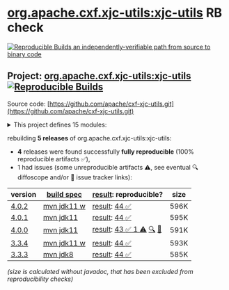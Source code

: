 [org.apache.cxf.xjc-utils:xjc-utils](https://central.sonatype.com/artifact/org.apache.cxf.xjc-utils/xjc-utils/versions) RB check
=======

[![Reproducible Builds](https://reproducible-builds.org/images/logos/rb.svg) an independently-verifiable path from source to binary code](https://reproducible-builds.org/)

## Project: [org.apache.cxf.xjc-utils:xjc-utils](https://central.sonatype.com/artifact/org.apache.cxf.xjc-utils/xjc-utils/versions) [![Reproducible Builds](https://img.shields.io/endpoint?url=https://raw.githubusercontent.com/jvm-repo-rebuild/reproducible-central/master/content/org/apache/cxf/xjc-utils/badge.json)](https://github.com/jvm-repo-rebuild/reproducible-central/blob/master/content/org/apache/cxf/xjc-utils/README.md)

Source code: [https://github.com/apache/cxf-xjc-utils.git](https://github.com/apache/cxf-xjc-utils.git)

<details><summary>This project defines 15 modules:</summary>

* [org.apache.cxf.xjc-utils:cxf-xjc-runtime](https://central.sonatype.com/artifact/org.apache.cxf.xjc-utils/cxf-xjc-runtime/overview)
* [org.apache.cxf.xjc-utils:xjc-utils](https://central.sonatype.com/artifact/org.apache.cxf.xjc-utils/xjc-utils/overview)
* [org.apache.cxf.xjcplugins.tests:cxf-xjc-boolean-test](https://central.sonatype.com/artifact/org.apache.cxf.xjcplugins.tests/cxf-xjc-boolean-test/overview)
* [org.apache.cxf.xjcplugins.tests:cxf-xjc-dv-test](https://central.sonatype.com/artifact/org.apache.cxf.xjcplugins.tests/cxf-xjc-dv-test/overview)
* [org.apache.cxf.xjcplugins.tests:cxf-xjc-ts-test](https://central.sonatype.com/artifact/org.apache.cxf.xjcplugins.tests/cxf-xjc-ts-test/overview)
* [org.apache.cxf.xjcplugins.tests:cxf-xjc-wsdlextension-test](https://central.sonatype.com/artifact/org.apache.cxf.xjcplugins.tests/cxf-xjc-wsdlextension-test/overview)
* [org.apache.cxf.xjcplugins:cxf-xjc-boolean](https://central.sonatype.com/artifact/org.apache.cxf.xjcplugins/cxf-xjc-boolean/overview)
* [org.apache.cxf.xjcplugins:cxf-xjc-bug671](https://central.sonatype.com/artifact/org.apache.cxf.xjcplugins/cxf-xjc-bug671/overview)
* [org.apache.cxf.xjcplugins:cxf-xjc-bug986](https://central.sonatype.com/artifact/org.apache.cxf.xjcplugins/cxf-xjc-bug986/overview)
* [org.apache.cxf.xjcplugins:cxf-xjc-dv](https://central.sonatype.com/artifact/org.apache.cxf.xjcplugins/cxf-xjc-dv/overview)
* [org.apache.cxf.xjcplugins:cxf-xjc-javadoc](https://central.sonatype.com/artifact/org.apache.cxf.xjcplugins/cxf-xjc-javadoc/overview)
* [org.apache.cxf.xjcplugins:cxf-xjc-pl](https://central.sonatype.com/artifact/org.apache.cxf.xjcplugins/cxf-xjc-pl/overview)
* [org.apache.cxf.xjcplugins:cxf-xjc-ts](https://central.sonatype.com/artifact/org.apache.cxf.xjcplugins/cxf-xjc-ts/overview)
* [org.apache.cxf.xjcplugins:cxf-xjc-wsdlextension](https://central.sonatype.com/artifact/org.apache.cxf.xjcplugins/cxf-xjc-wsdlextension/overview)
* [org.apache.cxf:cxf-xjc-plugin](https://central.sonatype.com/artifact/org.apache.cxf/cxf-xjc-plugin/overview)
</details>

rebuilding **5 releases** of org.apache.cxf.xjc-utils:xjc-utils:
- **4** releases were found successfully **fully reproducible** (100% reproducible artifacts :white_check_mark:),
- 1 had issues (some unreproducible artifacts :warning:, see eventual :mag: diffoscope and/or :memo: issue tracker links):

| version | [build spec](/BUILDSPEC.md) | [result](https://reproducible-builds.org/docs/jvm/): reproducible? | size |
| -- | --------- | ------ | -- |
| [4.0.2](https://central.sonatype.com/artifact/org.apache.cxf.xjc-utils/xjc-utils/4.0.2/pom) | [mvn jdk11 w](xjc-utils-4.0.2.buildspec) | [result](xjc-utils-4.0.2.buildinfo): [44 :white_check_mark: ](xjc-utils-4.0.2.buildcompare) | 596K |
| [4.0.1](https://central.sonatype.com/artifact/org.apache.cxf.xjc-utils/xjc-utils/4.0.1/pom) | [mvn jdk11](xjc-utils-4.0.1.buildspec) | [result](xjc-utils-4.0.1.buildinfo): [44 :white_check_mark: ](xjc-utils-4.0.1.buildcompare) | 595K |
| [4.0.0](https://central.sonatype.com/artifact/org.apache.cxf.xjc-utils/xjc-utils/4.0.0/pom) | [mvn jdk11](xjc-utils-4.0.0.buildspec) | [result](xjc-utils-4.0.0.buildinfo): [43 :white_check_mark:  1 :warning:](xjc-utils-4.0.0.buildcompare) [:mag:](xjc-utils-4.0.0.diffoscope) [:memo:](https://github.com/apache/cxf-xjc-utils/pull/73) | 591K |
| [3.3.4](https://central.sonatype.com/artifact/org.apache.cxf.xjc-utils/xjc-utils/3.3.4/pom) | [mvn jdk11 w](xjc-utils-3.3.4.buildspec) | [result](xjc-utils-3.3.4.buildinfo): [44 :white_check_mark: ](xjc-utils-3.3.4.buildcompare) | 593K |
| [3.3.3](https://central.sonatype.com/artifact/org.apache.cxf.xjc-utils/xjc-utils/3.3.3/pom) | [mvn jdk8](xjc-utils-3.3.3.buildspec) | [result](xjc-utils-3.3.3.buildinfo): [44 :white_check_mark: ](xjc-utils-3.3.3.buildcompare) | 585K |

<i>(size is calculated without javadoc, that has been excluded from reproducibility checks)</i>
